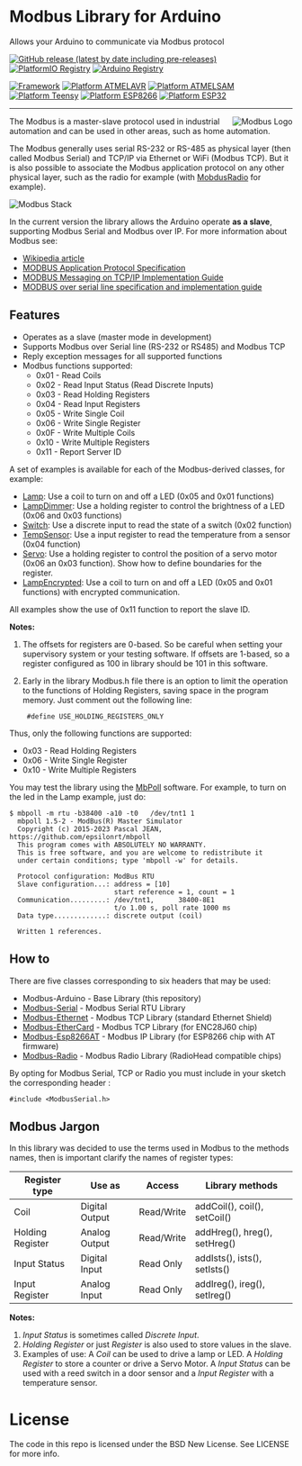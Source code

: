 # Modbus Library for Arduino
Allows your Arduino to communicate via Modbus protocol

[![GitHub release (latest by date including pre-releases)](https://img.shields.io/github/v/release/epsilonrt/modbus-arduino?include_prereleases)](https://github.com/epsilonrt/modbus-arduino/releases) 
[![PlatformIO Registry](https://badges.registry.platformio.org/packages/epsilonrt/library/modbus-arduino.svg)](https://registry.platformio.org/libraries/epsilonrt/modbus-arduino) 
[![Arduino Registry](https://www.ardu-badge.com/badge/Modbus-Arduino.svg)](https://www.arduinolibraries.info/libraries/modbus-arduino)

[![Framework](https://img.shields.io/badge/Framework-Arduino-blue)](https://www.arduino.cc/)
[![Platform ATMELAVR](https://img.shields.io/badge/Platform-AtmelAVR-blue)](#)
[![Platform ATMELSAM](https://img.shields.io/badge/Platform-AtmelSAM-blue)](#)
[![Platform Teensy](https://img.shields.io/badge/Platform-Teensy-green)](#)
[![Platform ESP8266](https://img.shields.io/badge/Platform-Espressif8266-orange)](#)
[![Platform ESP32](https://img.shields.io/badge/Platform-Espressif32-orange)](#)

---

<a href="https://modbus.org/">
  <img src="https://github.com/epsilonrt/modbus-arduino/raw/master/extras/modbus.png" alt="Modbus Logo" align="right" valign="top">
</a>

The Modbus is a master-slave protocol used in industrial automation and can be used in other areas, such as home automation.

The Modbus generally uses serial RS-232 or RS-485 as physical layer (then called Modbus Serial) and
TCP/IP via Ethernet or WiFi (Modbus TCP). But it is also possible to associate the Modbus application protocol on any other physical layer, such as the radio for example (with [MobdusRadio](https://github.com/epsilonrt/modbus-radio) for example).

![Modbus Stack](https://github.com/epsilonrt/modbus-arduino/raw/master/extras/modbus-stack.png)

In the current version the library allows the Arduino operate **as a slave**, supporting Modbus Serial and
Modbus over IP. For more information about Modbus see:

* [Wikipedia article](https://en.wikipedia.org/wiki/Modbus)  
* [MODBUS Application Protocol Specification](http://www.modbus.org/docs/Modbus_Application_Protocol_V1_1b.pdf)  
* [MODBUS Messaging on TCP/IP Implementation Guide](http://www.modbus.org/docs/Modbus_Messaging_Implementation_Guide_V1_0b.pdf)  
* [MODBUS over serial line specification and implementation guide ](http://www.modbus.org/docs/Modbus_over_serial_line_V1_02.pdf)



## Features

* Operates as a slave (master mode in development)   
* Supports Modbus over Serial line (RS-232 or RS485) and Modbus TCP
* Reply exception messages for all supported functions  
* Modbus functions supported:  
    * 0x01 - Read Coils  
    * 0x02 - Read Input Status (Read Discrete Inputs)  
    * 0x03 - Read Holding Registers  
    * 0x04 - Read Input Registers  
    * 0x05 - Write Single Coil  
    * 0x06 - Write Single Register  
    * 0x0F - Write Multiple Coils  
    * 0x10 - Write Multiple Registers  
    * 0x11 - Report Server ID

A set of examples is available for each of the Modbus-derived classes, for example:  
* [Lamp](https://github.com/epsilonrt/modbus-serial/blob/master/examples/Lamp/Lamp.ino): Use a coil to turn on and off a LED (0x05 and 0x01 functions)  
* [LampDimmer](https://github.com/epsilonrt/modbus-serial/blob/master/examples/LampDimmer/LampDimmer.ino): Use a holding register to control the brightness of a LED (0x06 and 0x03 functions)  
* [Switch](https://github.com/epsilonrt/modbus-serial/blob/master/examples/Switch/Switch.ino): Use a discrete input to read the state of a switch (0x02 function)  
* [TempSensor](https://github.com/epsilonrt/modbus-serial/blob/master/examples/TempSensor/TempSensor.ino): Use a input register to read the temperature from a sensor (0x04 function)  
* [Servo](https://github.com/epsilonrt/modbus-radio/blob/master/examples/Servo/Servo.ino): Use a holding register to control the position of a servo motor (0x06 an 0x03 function). Show how to define boundaries for the register.
* [LampEncrypted](https://github.com/epsilonrt/modbus-radio/blob/master/examples/LampEncrypted/LampEncrypted.ino): Use a coil to turn on and off a LED (0x05 and 0x01 functions) with encrypted communication.

All examples show the use of 0x11 function to report the slave ID.


**Notes:**

1. The offsets for registers are 0-based. So be careful when setting your supervisory system or your testing software. If offsets are 1-based, so a register configured as 100 in library should be 101 in this software.

2. Early in the library Modbus.h file there is an option to limit the operation
to the functions of Holding Registers, saving space in the program memory.
Just comment out the following line:

		#define USE_HOLDING_REGISTERS_ONLY

Thus, only the following functions are supported:

* 0x03 - Read Holding Registers  
* 0x06 - Write Single Register  
* 0x10 - Write Multiple Registers  

You may test the library using the [MbPoll](https://github.com/epsilonrt/mbpoll) software. For example, to turn on the led in the Lamp example, just do:

    $ mbpoll -m rtu -b38400 -a10 -t0   /dev/tnt1 1
      mbpoll 1.5-2 - ModBus(R) Master Simulator
      Copyright (c) 2015-2023 Pascal JEAN, https://github.com/epsilonrt/mbpoll
      This program comes with ABSOLUTELY NO WARRANTY.
      This is free software, and you are welcome to redistribute it
      under certain conditions; type 'mbpoll -w' for details.

      Protocol configuration: ModBus RTU
      Slave configuration...: address = [10]
                              start reference = 1, count = 1
      Communication.........: /dev/tnt1,      38400-8E1
                              t/o 1.00 s, poll rate 1000 ms
      Data type.............: discrete output (coil)

      Written 1 references.

## How to

There are five classes corresponding to six headers that may be used:

* Modbus-Arduino - Base Library  (this repository)  
* [Modbus-Serial](https://github.com/epsilonrt/modbus-serial) - Modbus Serial RTU Library    
* [Modbus-Ethernet](https://github.com/epsilonrt/modbus-ethernet) - Modbus TCP Library (standard Ethernet Shield)   
* [Modbus-EtherCard](https://github.com/epsilonrt/modbus-ethercard) - Modbus TCP Library (for ENC28J60 chip)  
* [Modbus-Esp8266AT](https://github.com/epsilonrt/modbus-esp8266at) - Modbus IP Library (for ESP8266 chip with AT firmware)   
* [Modbus-Radio](https://github.com/epsilonrt/modbus-radio) - Modbus Radio Library (RadioHead compatible chips)  

By opting for Modbus Serial, TCP or Radio you must include in your sketch the corresponding header :

    #include <ModbusSerial.h>


## Modbus Jargon

In this library was decided to use the terms used in Modbus to the methods names, then is important clarify the names of
register types:

| Register type        | Use as             | Access            | Library methods               |
| -------------------- | ------------------ | ----------------- | ----------------------------- |
| Coil                 | Digital Output     | Read/Write        | addCoil(), coil(), setCoil()  |
| Holding Register     | Analog Output      | Read/Write        | addHreg(), hreg(), setHreg()  |
| Input Status         | Digital Input      | Read Only         | addIsts(), ists(), setIsts()  |
| Input Register       | Analog Input       | Read Only         | addIreg(), ireg(), setIreg()  |

**Notes:**

1. _Input Status_ is sometimes called _Discrete Input_.  
2. _Holding Register_ or just _Register_ is also used to store values in the slave.  
3. Examples of use: A _Coil_ can be used to drive a lamp or LED. A _Holding Register_ to
store a counter or drive a Servo Motor. A _Input Status_ can be used with a reed switch
in a door sensor and a _Input Register_ with a temperature sensor.

License
=======
The code in this repo is licensed under the BSD New License. See LICENSE for more info.


